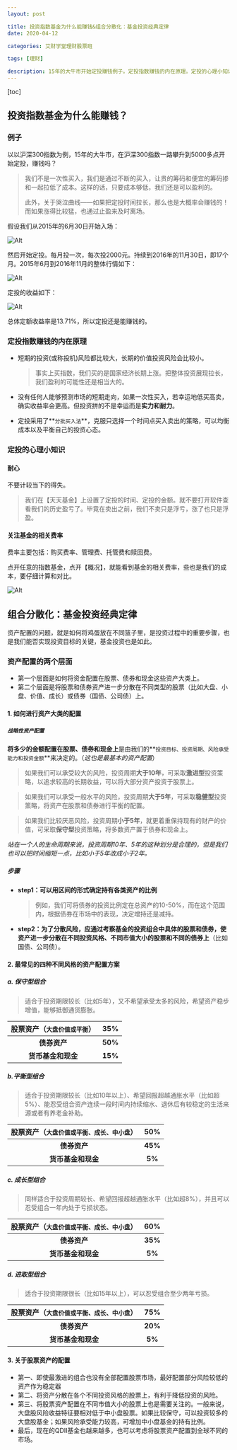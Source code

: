 ```yaml
---
layout: post

title: 投资指数基金为什么能赚钱&组合分散化：基金投资经典定律
date: 2020-04-12

categories: 艾财学堂理财股票班

tags: [理财]

description: 15年的大牛市开始定投赚钱例子。定投指数赚钱的内在原理。定投的心理小知识。战略性资产配置。最常见的四种不同风格的资产配置方案。保守 平衡 成长 进取。
---
```


[toc]


## 投资指数基金为什么能赚钱？

### 例子

以以沪深300指数为例，15年的大牛市，在沪深300指数一路攀升到5000多点开始定投，赚钱吗？

>我们不是一次性买入，我们是通过不断的买入，让贵的筹码和便宜的筹码掺和一起拉低了成本。这样的话，只要成本够低，我们还是可以盈利的。
>
>此外，关于哭泣曲线——如果把定投时间拉长，那么也是大概率会赚钱的！ 而如果涨得比较猛，也通过止盈来及时离场。

假设我们从2015年的6月30日开始入场：

![Alt](https://user-images.githubusercontent.com/35519242/79063960-9ce09c00-7cd7-11ea-9ced-222ea8070318.png)

然后开始定投。每月投一次，每次投2000元。持续到2016年的11月30日，即17个月。2015年6月到2016年11月的整体行情如下：

![Alt](https://user-images.githubusercontent.com/35519242/79064019-f21cad80-7cd7-11ea-8e38-e6f92e2a5cf9.png)

定投的收益如下：

![Alt](https://user-images.githubusercontent.com/35519242/79064036-09f43180-7cd8-11ea-92b7-b970782e5329.png)

总体定额收益率是13.71%，所以定投还是能赚钱的。

### 定投指数赚钱的内在原理

- 短期的投资(或称投机)风险都比较大，长期的价值投资风险会比较小。

  > 事实上买指数，我们买的是国家经济长期上涨。把整体投资展现拉长，我们盈利的可能性还是相当大的。

- 没有任何人能够预测市场的短期走向，如果一次性买入，若幸运地低买高卖，确实收益率会更高。但投资拼的不是幸运而是**实力和耐力**。

- 定投采用了**`分批买入法`**，克服只选择一个时间点买入卖出的策略，可以均衡成本以及平衡自己的投资心态。

### 定投的心理小知识

#### 耐心

不要计较当下的得失。

> 我们在【天天基金】上设置了定投的时间、定投的金额。就不要打开软件查看我们的历史盈亏了。毕竟在卖出之前，我们不卖只是浮亏，涨了也只是浮盈。

#### 关注基金的相关费率

费率主要包括：购买费率、管理费、托管费和赎回费。

点开任意的指数基金，点开【概况】，就能看到基金的相关费率，些也是我们的成本，要仔细计算和对比。

![Alt](https://user-images.githubusercontent.com/35519242/79064192-686ddf80-7cd9-11ea-8cea-cd33ff4d49d2.png)

## 组合分散化：基金投资经典定律

资产配置的问题，就是如何将鸡蛋放在不同篮子里，是投资过程中的重要步骤，也是我们能否实现投资目标的关键，基金投资也是如此。

### 资产配置的两个层面

- 第一个层面是如何将资金配置在股票、债券和现金这些资产大类上。
- 第二个层面是将股票和债券资产进一步分散在不同类型的股票（比如大盘、小盘、价值、成长）或债券（国债、公司债）上。

#### 1. 如何进行资产大类的配置

##### **`战略性资产配置`**

**将多少的金额配置在股票、债券和现金上**是由我们的**`投资目标、投资周期、风险承受能力和投资金额`**来决定的。（*这也是最基本的资产配置*）

>如果我们可以承受较大的风险，投资周期**大于10年**，可采取**激进型**投资策略，以追求较高的长期收益，可以将大部分资产投资于股票上。

> 如果我们可以承受一般水平的风险，投资周期**大于5年**，可采取**稳健型**投资策略，将资产在股票和债券进行平衡的配置。

> 如果我们比较厌恶风险，投资周期**小于5年**，就更着重保持现有的财产的价值，可采取**保守型**投资策略，将多数资产置于债券和现金上。

​	*站在一个人的生命周期来说，投资周期10年、5年的这种划分是合理的，但是我们也可以把时间缩短一点，比如小于5年改成小于2年。*

##### 步骤

- **step1：可以用区间的形式确定持有各类资产的比例**

  > 例如，我们可将债券的投资比例定在总资产的10-50%，而在这个范围内，根据债券在市场中的表现，决定增持还是减持。

- **step2：为了分散风险，应通过考察基金的投资组合中具体的股票和债券，使资产进一步分散在不同投资风格、不同市值大小的股票和不同的债券上**（比如国债、公司债）。

#### 2. 最常见的四种不同风格的资产配置方案

##### a. 保守型组合

> 适合于投资期限较长（比如5年），又不希望承受太多的风险，希望资产稳步增值，能够抵御通货膨胀。

| **股票资产（**`大盘价值或平衡`**）** | **35%** |
| :----------------------------------: | :-----: |
|             **债券资产**             | **50%** |
|          **货币基金和现金**          | **15%** |

##### b.平衡型组合

>适合于投资期限较长（比如10年以上）、希望回报超越通胀水平（比如超5%）、能忍受组合资产连续一段时间内持续缩水、退休后有较稳定的生活来源或者有养老金补助。

| **股票资产（**`大盘价值或平衡、成长、中小盘`**）** | **50%** |
| :------------------------------------------------: | :-----: |
|                    **债券资产**                    | **45%** |
|                 **货币基金和现金**                 | **5%**  |

##### c. 成长型组合

>同样适合于投资周期较长、希望回报超越通胀水平（比如超8%），并且可以忍受组合一年内处于亏损状态。

| **股票资产（**`大盘价值或平衡、成长、中小盘`**）** | **60%** |
| :------------------------------------------------: | :-----: |
|                    **债券资产**                    | **35%** |
|                 **货币基金和现金**                 | **5%**  |

##### d. 进取型组合

>适合于投资期限很长（比如15年以上），可以忍受组合至少两年亏损。

| **股票资产（**`大盘价值或平衡、成长、中小盘`**）** | **75%** |
| :------------------------------------------------: | :-----: |
|                    **债券资产**                    | **20%** |
|                 **货币基金和现金**                 | **5%**  |

#### 3. 关于股票资产的配置

- 第一、即使最激进的组合也没有全部配置股票市场，最好配置部分风险较低的资产作为稳定器
- 第二、将资产分散在各个不同投资风格的股票上，有利于降低投资的风险。
- 第三、将股票资产配置在不同市值大小的股票上也是需要关注的。一般来说，大盘股风险收益特征要相对低于中小盘股票。如果比较保守，可以投资较多的大盘股基金；如果风险承受能力较高，可增加中小盘基金的持有比例。
- 最后，现在的QDII基金也越来越多，也可以考虑将股票资产配置到全球不同的市场。